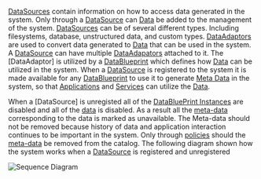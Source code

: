 [DataSources](class-datasource) contain information on how to access data generated in the system. Only through
a [DataSource](class-datasource) can [Data](class-data) be added to the management of the
system. [DataSources](class-datasource) can be of several different types. Including filesystems, database, unstructured
data, and custom types. [DataAdaptors](class-dataadaptor) are used to convert data generated to [Data](class-data) that
can be used in the system. A [DataSource](class-datasource)
can have multiple [DataAdapators](class-dataadaptor) attached to it. The [DataAdaptor] is utilized by a
[DataBlueprint](class-datablueprint) which defines how [Data](class-data) can be utilized in the system. When
a [DataSource](class-datasource) is registered to the system it is made available for
any [DataBlueprint](class-datablueprint)
to use it to generate [Meta Data](class-metadata) in the system, so that [Applications](class-application) and
[Services](class-services) can utilize the [Data](class-data).

When a [DataSource] is unregisted all of the [DataBluePrint Instances](class-datablueprintinstance) are disabled and all
of the [data](class-data) is disabled. As a result all the [meta-data](class-metadata) corresponding to the data is
marked as unavailable. The Meta-data should not be removed because history of data and application interaction continues
to be important in the system. Only through [policies](class-policy) should the [meta-data](class-metadata) be removed
from the catalog. The following diagram shown how the system works when a [DataSource](class-datasource) is registered
and unregistered

![Sequence Diagram](./sequence.svg)
